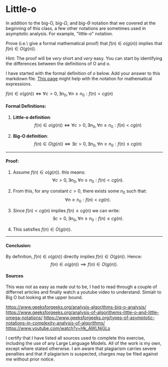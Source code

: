 # Little-o

In addition to the big-O, big-$\Omega$, and big-$\Theta$ notation that
we covered at the beginning of this class, a few other notations are sometimes
used in asymptotic analysis.  For example, "little-$o$" notation.

Prove (i.e.\ give a formal mathematical proof) that $f(n)\in o(g(n))$ implies
that $f(n)\in O(g(n))$.

Hint: The proof will be *very* short and *very* easy. You can start by
identifying the differences between the definitions of O and o.

I have started with the formal definition of $o$ below. Add your answer to this
markdown file. [This
page](https://docs.github.com/en/get-started/writing-on-github/working-with-advanced-formatting/writing-mathematical-expressions)
might help with the notation for mathematical expressions.

$f(n)\in o(g(n)) \iff \forall c>0, \exists n_0, \forall n\ge n_0: f(n) < c g(n)$



#### Formal Definitions:

1. **Little-o definition**:
   $$f(n)\in o(g(n)) \iff \forall c>0, \exists n_0, \forall n\ge n_0: f(n) < c g(n)$$

2. **Big-O definition**:
   $$f(n)\in O(g(n)) \iff \exists c>0, \exists n_0, \forall n\ge n_0: f(n) \le c g(n)$$

---

#### Proof:

1. Assume $f(n) \in o(g(n))$. this means:
   $$\forall c > 0, \exists n_0, \forall n \ge n_0: f(n) < c g(n).$$

2. From this, for any constant $c > 0$, there exists some $n_0$ such that:
   $$\forall n \ge n_0: f(n) < c g(n).$$

3. Since $f(n) < c g(n)$ implies $f(n) \le c g(n)$ we can write:
   $$\exists c > 0, \exists n_0, \forall n \ge n_0: f(n) \le c g(n).$$

4. This satisfies $f(n) \in O(g(n))$.

---

#### Conclusion:

By definition, $f(n) \in o(g(n))$ directly implies $f(n) \in O(g(n))$. Hence:
$$f(n) \in o(g(n)) \implies f(n) \in O(g(n)).$$

#### Sources 

This was not as easy as made out to be, I had to read through a couple of differnet articles and finally watch a youtube video to understand. 
Simialr to Big O but looking at the upper bound. 

https://www.geeksforgeeks.org/analysis-algorithms-big-o-analysis/ 
https://www.geeksforgeeks.org/analysis-of-algorithems-little-o-and-little-omega-notations/ 
https://www.geeksforgeeks.org/types-of-asymptotic-notations-in-complexity-analysis-of-algorithms/ 
https://www.youtube.com/watch?v=Hk_AWLNjGLs 

I certify that I have listed all sources used to complete this exercise, including the use of any Large Language Models. All of the work is my own, except where stated otherwise. I am aware that plagiarism carries severe penalties and that if plagiarism is suspected, charges may be filed against me without prior notice.


